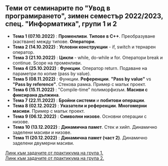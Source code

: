 ## Теми от семинарите по "Увод в програмирането", зимен семестър 2022/2023, спец. "Информатика", групи 1 и 2 ##

- **Тема 1 (07.10.2022)** : **Променливи**. **Типове в C++**. Преобразуване (кастване) между типове. **Оператори**.  
- **Тема 2 (14.10.2022)** : **Условни конструкции** - if, switch и тернарен оператор.  
- **Тема 3 (21.10.2022)** : **Цикли** - while, do-while и for. Оператори break и continue. Scope на променливи.  
- **Тема 4 (25.10.2022)** : **Функции**. Оператор return. Подаване на параметри по копие (pass by value).  
- **Тема 5 (08.11.2022)** : Функции. **Референции**. **"Pass by value"** vs **"Pass by reference"**. Стекова рамка. Пример с малък проект.  
- **Тема 6 (15.11.2022)** : "Compile-time" полиморфизъм. **Масиви с фиксирана дължина**.  
- **Тема 7 (22.11.2022)** : **Бройни системи** и **побитови операции**.  
- **Тема 8 (02.12.2022)** : **Указатели и референции**. **Многомерни масиви**. Пример с малък проект.  
- **Тема 9 (06.12.2022)** : **Символни низове**. Основни операции с низове.  
- **Тема 10 (13.12.2022)** : **Динамична памет**. Стек и хийп. Динамично заделени масиви и низове.  
- **Тема 11 (20.12.2022)** : **Динамична памет (част 2)**. Динамично заделени двумерни масиви.  

[Линк към задачите от практикума на група 1.](https://github.com/ddimitrov-fmi/up-2022-2023/tree/master/practicum_inf/group%201)  
[Линк към задачите от практикума на група 2.](https://github.com/ddimitrov-fmi/up-2022-2023/tree/master/practicum_inf/group%202)

